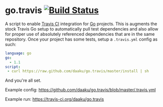 go.travis [![Build Status](https://secure.travis-ci.org/daaku/go.travis.png)](http://travis-ci.org/daaku/go.travis)
=========

A script to enable [Travis CI](http://travis-ci.org/) integration for
[Go](http://golang.org/) projects. This is augments the stock Travis Go setup
to automatically pull test dependencies and also allow for proper use of
absolutely referenced dependencies that are in the same repository. Once your
project has some tests, setup a `.travis.yml` config as such:

```yaml
language: go
go:
  - 1.1
script:
 - curl https://raw.github.com/daaku/go.travis/master/install | sh
```

And you're all set.

Example config:
https://github.com/daaku/go.travis/blob/master/.travis.yml

Example run:
https://travis-ci.org/daaku/go.travis
